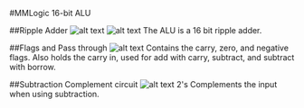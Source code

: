 #MMLogic 16-bit ALU

##Ripple Adder
![alt text][adderLow]
![alt text][adderHigh]
The ALU is a 16 bit ripple adder.

##Flags and Pass through
![alt text][flags]
Contains the carry, zero, and negative flags. Also holds the carry in, used for add with carry, subtract, and subtract with borrow.

##Subtraction Complement circuit
![alt text][complement]
2's Complements the input when using subtraction. 

[adderLow]: https://grexel.github.io/JCompiler/MML_16bit/ALU/AdderLow.jpeg "Adder Low Byte"
[adderHigh]: https://grexel.github.io/JCompiler/MML_16bit/ALU/AdderHigh.jpeg "Adder High Byte"
[flags]: https://grexel.github.io/JCompiler/MML_16bit/ALU/AdderFlagsandPass.jpeg "Flags"
[complement]: https://grexel.github.io/JCompiler/MML_16bit/ALU/AdderSubComplement.jpeg "Subtraction Complement"